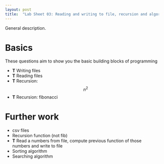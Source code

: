 ```yaml
---
layout: post
title:  "Lab Sheet 03: Reading and writing to file, recursion and algorithms"
---
```


General description.

# Basics

These questions aim to show you the basic building blocks of programming

- **T** Writing files
- **T** Reading files
- **T** Recursion: $$n^2$$
- **T** Recursion: fibonacci

# Further work

- csv files
- Recursion function (not fib)
- **T** Read a numbers from file, compute previous function of those numbers and
  write to file
- Sorting algorithm
- Searching algorithm
